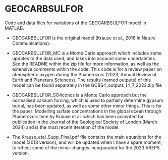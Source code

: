 # GEOCARBSULFOR
Code and data files for variations of the GEOCARBSULFOR model in MATLAB.

- GEOCARBSULFOR is the original model (Krause et al., 2018 in Nature Communications). 

- GEOCARBSULFOR_MC is a Monte Carlo approach which includes some updates to the data used, and takes into account some uncertainties. See the README within the zip file for more information, as well as the extensive comments within the code. This code is for a review paper on atmospheric oxygen during the Phanerozoic (2023, Annual Review of Earth and Planetary Sciences). The results (named outputs) of this model can be found separately in the GCBS4_outputs_14_7_2022.zip file

- GEOCARBSULFOR_SO4concs is a Monte Carlo approach but the normalised calcium forcing, which is used to partially determine gypsum burial, has been updated, as well as some other minor things. This is for the paper: Modelling sulfate concentrations in the global ocean through Phanerozoic time by Krause et al. which has been accepted for publication in the Journal of the Geological Society of London (March 2024) and is the most recent iteration of the model.

- The Krause_etal_Supp_Final.pdf file contains the main equations for the model (2018 version), and will be updated when I have a spare moment, to reflect some of the minor changes incorporated for the 2023 AREPS version.
